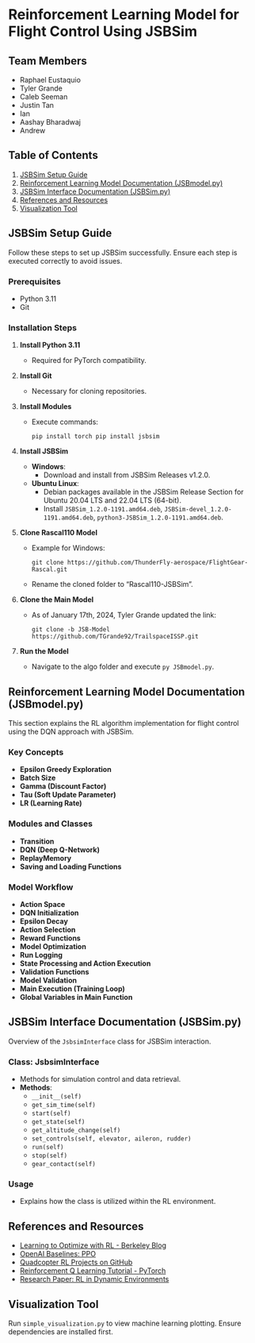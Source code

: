 # Reinforcement Learning Model for Flight Control Using JSBSim

## Team Members

-   Raphael Eustaquio
-   Tyler Grande
-   Caleb Seeman
-   Justin Tan
-   Ian
-   Aashay Bharadwaj
-   Andrew

## Table of Contents

1.  [JSBSim Setup Guide](https://chat.openai.com/c/c2f690ff-8500-48cd-a95b-2965d5d9d468#jsbsim-setup-guide)
2.  [Reinforcement Learning Model Documentation (JSBmodel.py)](https://chat.openai.com/c/c2f690ff-8500-48cd-a95b-2965d5d9d468#reinforcement-learning-model-documentation)
3.  [JSBSim Interface Documentation (JSBSim.py)](https://chat.openai.com/c/c2f690ff-8500-48cd-a95b-2965d5d9d468#jsbsim-interface-documentation)
4.  [References and Resources](https://chat.openai.com/c/c2f690ff-8500-48cd-a95b-2965d5d9d468#references-and-resources)
5.  [Visualization Tool](https://chat.openai.com/c/c2f690ff-8500-48cd-a95b-2965d5d9d468#visualization-tool)

## JSBSim Setup Guide

Follow these steps to set up JSBSim successfully. Ensure each step is executed correctly to avoid issues.

### Prerequisites

-   Python 3.11
-   Git

### Installation Steps

1.  **Install Python 3.11**
    
    -   Required for PyTorch compatibility.
2.  **Install Git**
    
    -   Necessary for cloning repositories.
3.  **Install Modules**
    
    -   Execute commands:
        
        
        `pip install torch
        pip install jsbsim` 
        
4.  **Install JSBSim**
    
    -   **Windows**:
        -   Download and install from JSBSim Releases v1.2.0.
    -   **Ubuntu Linux**:
        -   Debian packages available in the JSBSim Release Section for Ubuntu 20.04 LTS and 22.04 LTS (64-bit).
        -   Install `JSBSim_1.2.0-1191.amd64.deb`, `JSBSim-devel_1.2.0-1191.amd64.deb`, `python3-JSBSim_1.2.0-1191.amd64.deb`.
5.  **Clone Rascal110 Model**
    
    -   Example for Windows:
        
        
        `git clone https://github.com/ThunderFly-aerospace/FlightGear-Rascal.git` 
        
    -   Rename the cloned folder to “Rascal110-JSBSim”.
6.  **Clone the Main Model**
    
    -   As of January 17th, 2024, Tyler Grande updated the link:
      
        
        `git clone -b JSB-Model https://github.com/TGrande92/TrailspaceISSP.git` 
        
7.  **Run the Model**
    
    -   Navigate to the algo folder and execute `py JSBmodel.py`.

## Reinforcement Learning Model Documentation (JSBmodel.py)

This section explains the RL algorithm implementation for flight control using the DQN approach with JSBSim.

### Key Concepts

-   **Epsilon Greedy Exploration**
-   **Batch Size**
-   **Gamma (Discount Factor)**
-   **Tau (Soft Update Parameter)**
-   **LR (Learning Rate)**

### Modules and Classes

-   **Transition**
-   **DQN (Deep Q-Network)**
-   **ReplayMemory**
-   **Saving and Loading Functions**

### Model Workflow

-   **Action Space**
-   **DQN Initialization**
-   **Epsilon Decay**
-   **Action Selection**
-   **Reward Functions**
-   **Model Optimization**
-   **Run Logging**
-   **State Processing and Action Execution**
-   **Validation Functions**
-   **Model Validation**
-   **Main Execution (Training Loop)**
-   **Global Variables in Main Function**

## JSBSim Interface Documentation (JSBSim.py)

Overview of the `JsbsimInterface` class for JSBSim interaction.

### Class: JsbsimInterface

-   Methods for simulation control and data retrieval.
-   **Methods**:
    -   `__init__(self)`
    -   `get_sim_time(self)`
    -   `start(self)`
    -   `get_state(self)`
    -   `get_altitude_change(self)`
    -   `set_controls(self, elevator, aileron, rudder)`
    -   `run(self)`
    -   `stop(self)`
    -   `gear_contact(self)`

### Usage

-   Explains how the class is utilized within the RL environment.

## References and Resources

-   [Learning to Optimize with RL - Berkeley Blog](https://bair.berkeley.edu/blog/2017/09/12/learning-to-optimize-with-rl/)
-   [OpenAI Baselines: PPO](https://openai.com/research/openai-baselines-ppo)
-   [Quadcopter RL Projects on GitHub](https://chat.openai.com/c/c2f690ff-8500-48cd-a95b-2965d5d9d468#)
-   [Reinforcement Q Learning Tutorial - PyTorch](https://pytorch.org/tutorials/intermediate/reinforcement_q_learning.html)
-   [Research Paper: RL in Dynamic Environments](https://arxiv.org/pdf/2008.03162.pdf)

## Visualization Tool

Run `simple_visualization.py` to view machine learning plotting. Ensure dependencies are installed first.
